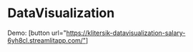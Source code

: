 # DataVisualization

Demo: [button url="https://klitersik-datavisualization-salary-6yh8cl.streamlitapp.com/"]
